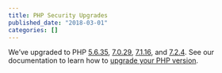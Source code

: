 ```yaml
---
title: PHP Security Upgrades
published_date: "2018-03-01"
categories: []
---
```

We’ve upgraded to PHP [5.6.35](http://php.net/ChangeLog-5.php#5.6.35), [7.0.29](http://php.net/ChangeLog-7.php#7.0.29), [7.1.16](http://php.net/ChangeLog-7.php#7.1.16), and [7.2.4](http://php.net/ChangeLog-7.php#7.2.4). See our documentation to learn how to [upgrade your PHP version](/guides/php/php-versions).
